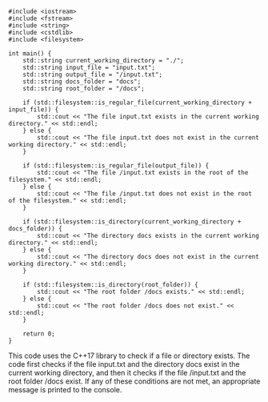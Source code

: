 ```
#include <iostream>
#include <fstream>
#include <string>
#include <cstdlib>
#include <filesystem>

int main() {
    std::string current_working_directory = "./";
    std::string input_file = "input.txt";
    std::string output_file = "/input.txt";
    std::string docs_folder = "docs";
    std::string root_folder = "/docs";
    
    if (std::filesystem::is_regular_file(current_working_directory + input_file)) {
        std::cout << "The file input.txt exists in the current working directory." << std::endl;
    } else {
        std::cout << "The file input.txt does not exist in the current working directory." << std::endl;
    }
    
    if (std::filesystem::is_regular_file(output_file)) {
        std::cout << "The file /input.txt exists in the root of the filesystem." << std::endl;
    } else {
        std::cout << "The file /input.txt does not exist in the root of the filesystem." << std::endl;
    }
    
    if (std::filesystem::is_directory(current_working_directory + docs_folder)) {
        std::cout << "The directory docs exists in the current working directory." << std::endl;
    } else {
        std::cout << "The directory docs does not exist in the current working directory." << std::endl;
    }
    
    if (std::filesystem::is_directory(root_folder)) {
        std::cout << "The root folder /docs exists." << std::endl;
    } else {
        std::cout << "The root folder /docs does not exist." << std::endl;
    }
    
    return 0;
}
```
This code uses the C++17 <filesystem> library to check if a file or directory exists. The code first checks if the file input.txt and the directory docs exist in the current working directory, and then it checks if the file /input.txt and the root folder /docs exist. If any of these conditions are not met, an appropriate message is printed to the console.
